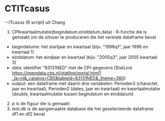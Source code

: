 # CTITcasus
--ITcasus (R script) uit Chang
1. CPIkwartaalmutatie(begindatum,einddatum,data) : R-functie die is gemaakt om de uitvoer te produceren die het vereiste dataframe bevat
- begindatume: het startjaar en kwartaal (bijv. "1996q1", jaar 1996 en kwartaal 1)
- einddatum: het eindjaar en kwartaal (bijv. "2005q3", jaar 2005 kwartaal 3)
- data: identifier "83131NED" met de CPI-gegevens (StatLine https://opendata.cbs.nl/statline/portal.html?_la=nl&_catalog=CBS&tableId=83131NED&_theme=380)
- output: een dataframe met daarin drie variabelen: Perioden3 (character, jaar en kwartaal), Perioden2 (dates, jaar en kwartaal) en kwartaalmutatie (double, kwartaalmutatie tussen begindatum en einddatum) 
2. p is de figuur die is gemaakt
3. test.db is de aangemaakte database die het geselecteerde dataframe df1 en df2 bevat
